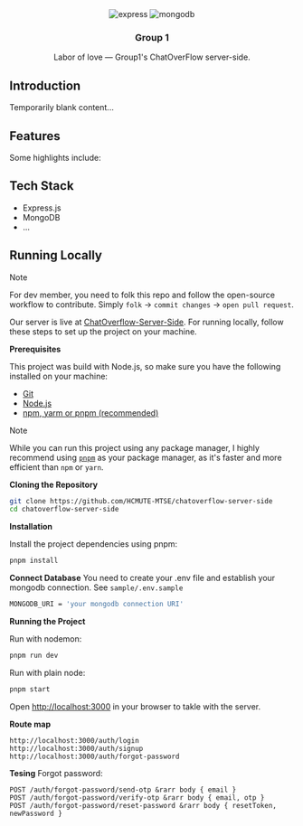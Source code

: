 <div align="center">

  <div>
    <!-- <img src="https://img.shields.io/badge/-React-black?style=for-the-badge&logo=react&logoColor=white&color=61DAFB" alt="react" />     -->
    <img src="https://img.shields.io/badge/-Express-black?style=for-the-badge&logo=express&logoColor=white" alt="express" />
<img src="https://img.shields.io/badge/-MongoDB-black?style=for-the-badge&logo=mongodb&logoColor=white&color=47A248" alt="mongodb" />
<!-- <img src="https://img.shields.io/badge/-TailwindCSS-black?style=for-the-badge&logo=tailwindcss&logoColor=white&color=06B6D4" alt="tailwind css" /> -->

  </div>

  <h3 align="center">Group 1</h3>

   <div align="center">
    <p>
        Labor of love — Group1's ChatOverFlow server-side.
    </p>
    </div>
</div>

## Introduction

Temporarily blank content...

## Features

Some highlights include:

<!-- -  MDX-powered posts — write articles that seamlessly blend Markdown and React components.
-  Custom interactive elements — from visual demos to playful UI experiments.
-  React ecosystem — built with React, Next.js, and styled with a clean, reusable design. -->

## Tech Stack

-  Express.js
-  MongoDB
-  ...

## Running Locally

> [!NOTE]
> For dev member, you need to folk this repo and follow the open-source workflow to contribute.
> Simply `folk` &rarr; `commit changes` &rarr; `open pull request`.

Our server is live at [ChatOverflow-Server-Side](https://nvhoaidt.vercel.app/). For running locally, follow these steps to set up the project on your machine.

**Prerequisites**

This project was build with Node.js, so make sure you have the following installed on your machine:

-  [Git](https://git-scm.com/)
-  [Node.js](https://nodejs.org/en)
-  [npm, yarm or pnpm (recommended)](https://www.npmjs.com/)

> [!NOTE]
> While you can run this project using any package manager, I highly recommend using [`pnpm`](https://pnpm.io/) as your package manager, as it's faster and more efficient than `npm` or `yarn`.

**Cloning the Repository**

```bash
git clone https://github.com/HCMUTE-MTSE/chatoverflow-server-side
cd chatoverflow-server-side
```

**Installation**

Install the project dependencies using pnpm:

```bash
pnpm install
```

**Connect Database**
You need to create your .env file and establish your mongodb connection. See `sample/.env.sample`

```bash
MONGODB_URI = 'your mongodb connection URI'
```

**Running the Project**

Run with nodemon:

```bash
pnpm run dev
```

Run with plain node:

```bash
pnpm start
```

Open [http://localhost:3000](http://localhost:3000) in your browser to takle with the server.

**Route map**
```
http://localhost:3000/auth/login
http://localhost:3000/auth/signup
http://localhost:3000/auth/forgot-password
```

**Tesing**
Forgot password:
```
POST /auth/forgot-password/send-otp &rarr body { email }
POST /auth/forgot-password/verify-otp &rarr body { email, otp }
POST /auth/forgot-password/reset-password &rarr body { resetToken, newPassword }
```



